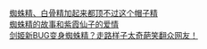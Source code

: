   
[蜘蛛精、白骨精加起来都顶不过这个帽子精](http://www.dianyue.me/archives/279/1xtvrghjl8jnzn7d/)  
[蜘蛛精的故事和紫霞仙子的爱情](http://www.dianyue.me/archives/878/xwz4g1lsekkbcppw/)  
[剑姬新BUG变身蜘蛛精？走路样子太奇葩笑翻众网友！](http://www.dianyue.me/archives/068/2tg02fh0d9grz344/)